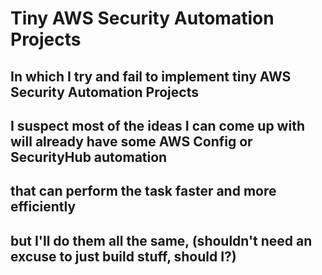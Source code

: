 # Tiny AWS Security Automation Projects

## In which I try and fail to implement tiny AWS Security Automation Projects
## I suspect most of the ideas I can come up with will already have some AWS Config or SecurityHub automation 
## that can perform the task faster and more efficiently
## but I'll do them all the same, (shouldn't need an excuse to just build stuff, should I?)
